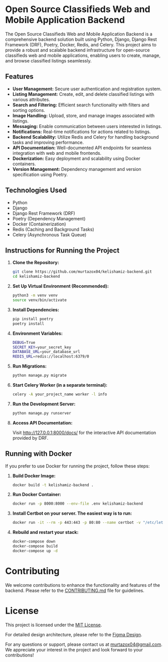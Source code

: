 # Open Source Classifieds Web and Mobile Application Backend

The Open Source Classifieds Web and Mobile Application Backend is a comprehensive backend solution built using Python, Django, Django Rest Framework (DRF), Poetry, Docker, Redis, and Celery. This project aims to provide a robust and scalable backend infrastructure for open-source classifieds web and mobile applications, enabling users to create, manage, and browse classified listings seamlessly.

## Features

- **User Management:** Secure user authentication and registration system.
- **Listing Management:** Create, edit, and delete classified listings with various attributes.
- **Search and Filtering:** Efficient search functionality with filters and sorting options.
- **Image Handling:** Upload, store, and manage images associated with listings.
- **Messaging:** Enable communication between users interested in listings.
- **Notifications:** Real-time notifications for actions related to listings.
- **Backend Scalability:** Utilize Redis and Celery for handling background tasks and improving performance.
- **API Documentation:** Well-documented API endpoints for seamless integration with web and mobile frontends.
- **Dockerization:** Easy deployment and scalability using Docker containers.
- **Version Management:** Dependency management and version specification using Poetry.

## Technologies Used

- Python
- Django
- Django Rest Framework (DRF)
- Poetry (Dependency Management)
- Docker (Containerization)
- Redis (Caching and Background Tasks)
- Celery (Asynchronous Task Queue)

## Instructions for Running the Project

1. **Clone the Repository:**

   ```bash
   git clone https://github.com/murtazox04/kelishamiz-backend.git
   cd kelishamiz-backend

   ```

2. **Set Up Virtual Environment (Recommended):**

   ```bash
   python3 -m venv venv
   source venv/bin/activate

   ```

3. **Install Dependencies:**

   ```bash
   pip install poetry
   poetry install

   ```

4. **Environment Variables:**

   ```bash
   DEBUG=True
   SECRET_KEY=your_secret_key
   DATABASE_URL=your_database_url
   REDIS_URL=redis://localhost:6379/0

   ```

5. **Run Migrations:**

   ```bash
   python manage.py migrate

   ```

6. **Start Celery Worker (in a separate terminal):**

   ```bash
   celery -A your_project_name worker -l info

   ```

7. **Run the Development Server:**

   ```bash
   python manage.py runserver

   ```

8. **Access API Documentation:**

   Visit http://127.0.0.1:8000/docs/ for the interactive API documentation provided by DRF.

## Running with Docker

If you prefer to use Docker for running the project, follow these steps:

1. **Build Docker Image:**

   ```bash
   docker build -t kelishamiz-backend .

   ```

2. **Run Docker Container:**

   ```bash
   docker run -p 8000:8000 --env-file .env kelishamiz-backend
   ```

3. **Install Certbot on your server. The easiest way is to run:**

   ```bash
   docker run -it --rm -p 443:443 -p 80:80 --name certbot -v "/etc/letsencrypt:/etc/letsencrypt" -v "/var/lib/letsencrypt:/var/lib/letsencrypt" certbot/certbot certonly
   ```

4. **Rebuild and restart your stack:**

   ```bash
   docker-compose down
   docker-compose build
   docker-compose up -d
   ```

# Contributing

We welcome contributions to enhance the functionality and features of the backend. Please refer to the [CONTRIBUTING.md](Readme/CONTRIBUTING.md) file for guidelines.

# License

This project is licensed under the [MIT License](LICENSE).

For detailed design architecture, please refer to the [Figma Design](<https://www.figma.com/file/X4ODCwpCZ117AUsrqpQ85f/E'lonlar-sayti-(Copy)?type=design&node-id=2%3A2&mode=design&t=GVNEei7KwNuTrEDI-1>).

For any questions or support, please contact us at murtazox04@gmail.com. We appreciate your interest in the project and look forward to your contributions!
